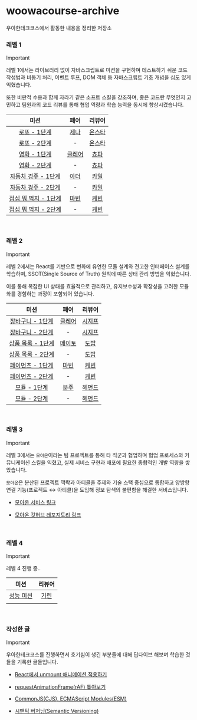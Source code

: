 # woowacourse-archive
우아한테크코스에서 활동한 내용을 정리한 저장소

### 레벨 1

> [!IMPORTANT]  
> 레벨 1에서는 라이브러리 없이 자바스크립트로 미션을 구현하며 테스트하기 쉬운 코드 작성법과 비동기 처리, 이벤트 루프, DOM 객체 등 자바스크립트 기초 개념을 심도 있게 익혔습니다. 
> 
> 또한 비판적 수용과 함께 자라기 같은 소프트 스킬을 강조하며, 좋은 코드란 무엇인지 고민하고 팀원과의 코드 리뷰를 통해 협업 역량과 학습 능력을 동시에 향상시켰습니다.



| 미션 | 페어 | 리뷰어 |
| :---: | :---: | :---: |
| [로또 - 1단계](https://github.com/woowacourse/javascript-lotto/pull/334) | [제나](https://github.com/JeLee-river) | [온스타](https://github.com/onschan) |
| [로또 - 2단계](https://github.com/woowacourse/javascript-lotto/pull/376) | - | [온스타](https://github.com/onschan) |
| [영화 - 1단계](https://github.com/woowacourse/javascript-movie-review/pull/210) | [클레어](https://github.com/eunsoA) | [쵸파](https://github.com/bassyu) |
| [영화 - 2단계](https://github.com/woowacourse/javascript-movie-review/pull/235) | - | [쵸파](https://github.com/bassyu) |
| [자동차 경주 - 1단계](https://github.com/woowacourse/javascript-racingcar/pull/331) | [아더](https://github.com/mlnwns) | [카일](https://github.com/igy95) |
| [자동차 경주 - 2단계](https://github.com/woowacourse/javascript-racingcar/pull/375) | - | [카일](https://github.com/igy95) |
| [점심 뭐 먹지 - 1단계](https://github.com/woowacourse/javascript-lunch/pull/181) | [마빈](https://github.com/spoyodevelop) | [케빈](https://github.com/JeongBin0227) |
| [점심 뭐 먹지 - 2단계](https://github.com/woowacourse/javascript-lunch/pull/226) | - | [케빈](https://github.com/JeongBin0227) |

<br/>

### 레벨 2

> [!IMPORTANT]  
> 레벨 2에서는 React를 기반으로 변화에 유연한 모듈 설계와 견고한 인터페이스 설계를 학습하며, SSOT(Single Source of Truth) 원칙에 따른 상태 관리 방법을 익혔습니다.
> 
> 이를 통해 복잡한 UI 상태를 효율적으로 관리하고, 유지보수성과 확장성을 고려한 모듈화를 경험하는 과정이 포함되어 있습니다.

| 미션 | 페어 | 리뷰어 |
| :---: | :---: | :---: |
| [장바구니 - 1단계](https://github.com/woowacourse/react-shopping-cart/pull/365) | [클레어](https://github.com/eunsoA) | [시지프](https://github.com/woowa-euijinkk) |
| [장바구니 - 2단계](https://github.com/woowacourse/react-shopping-cart/pull/383) | - | [시지프](https://github.com/woowa-euijinkk) |
| [상품 목록 - 1단계](https://github.com/woowacourse/react-shopping-products/pull/98) | [메이토](https://github.com/Db0111) | [도밥](https://github.com/Creative-Lee) |
| [상품 목록 - 2단계](https://github.com/woowacourse/react-shopping-products/pull/132) | - | [도밥](https://github.com/Creative-Lee) |
| [페이먼츠 - 1단계](https://github.com/woowacourse/react-payments/pull/438) | [마빈](https://github.com/spoyodevelop) | [케빈](https://github.com/JeongBin0227) |
| [페이먼츠 - 2단계](https://github.com/woowacourse/react-payments/pull/462) | - | [케빈](https://github.com/JeongBin0227) |
| [모듈 - 1단계](https://github.com/woowacourse/react-modules/pull/99) | [분주](https://github.com/bunju20) | [헤먼드](https://github.com/JunilHwang) |
| [모듈 - 2단계](https://github.com/woowacourse/react-modules/pull/126) | - | [헤먼드](https://github.com/JunilHwang) |

<br/>

### 레벨 3

> [!IMPORTANT]  
> 레벨 3에서는 `모아온`이라는 팀 프로젝트를 통해 타 직군과 협업하며 협업 프로세스와 커뮤니케이션 스킬을 익혔고, 실제 서비스 구현과 배포에 필요한 종합적인 개발 역량을 쌓았습니다. 
> 
> `모아온`은 분산된 프로젝트 맥락과 아티클을 주제와 기술 스택 중심으로 통합하고 양방향 연결 기능(프로젝트 ↔ 아티클)을 도입해 정보 탐색의 불편함을 해결한 서비스입니다.

- [모아온 서비스 링크](https://moaon.co.kr)

- [모아온 깃허브 레포지토리 링크](https://github.com/woowacourse-teams/2025-moaon)


<br/>

### 레벨 4

> [!IMPORTANT]  
> 레벨 4 진행 중..

| 미션 | 리뷰어 |
| :---: | :---: |
| [성능 미션](https://github.com/woowacourse/perf-basecamp/pull/182) | [기린](https://github.com/jeongyou) |
|  |  |

<br/>

### 작성한 글
> [!IMPORTANT]  
> 우아한테크코스를 진행하면서 호기심이 생긴 부분들에 대해 딥다이브 해보며 학습한 것들을 기록한 글들입니다. 

- [React에서 unmount 애니메이션 적용하기](https://velog.io/@woogur29/React%EC%97%90%EC%84%9C-unmount-%EC%95%A0%EB%8B%88%EB%A9%94%EC%9D%B4%EC%85%98-%EC%A0%81%EC%9A%A9%ED%95%98%EA%B8%B0)
  
- [requestAnimationFrame(rAF) 톺아보기](https://velog.io/@woogur29/requestAnimationFramerAF-%ED%86%BA%EC%95%84%EB%B3%B4%EA%B8%B0)
  
- [CommonJS(CJS), ECMAScript Modules(ESM)](https://velog.io/@woogur29/CommonJSCJS-ECMAScript-ModulesESM)
  
- [시맨틱 버저닝(Semantic Versioning)](https://velog.io/@woogur29/%EC%8B%9C%EB%A7%A8%ED%8B%B1-%EB%B2%84%EC%A0%80%EB%8B%9DSemantic-Versioning)
